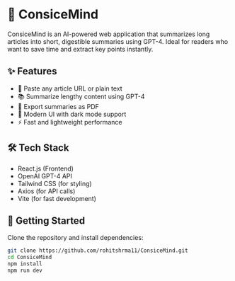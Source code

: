 # 🧠 ConsiceMind

ConsiceMind is an AI-powered web application that summarizes long articles into short, digestible summaries using GPT-4. Ideal for readers who want to save time and extract key points instantly.

## ✨ Features

- 🔗 Paste any article URL or plain text
- 📚 Summarize lengthy content using GPT-4
- 📄 Export summaries as PDF
- 🌙 Modern UI with dark mode support
- ⚡ Fast and lightweight performance

## 🛠 Tech Stack

- React.js (Frontend)
- OpenAI GPT-4 API
- Tailwind CSS (for styling)
- Axios (for API calls)
- Vite (for fast development)

## 🚀 Getting Started

Clone the repository and install dependencies:

```bash
git clone https://github.com/rohitshrma11/ConsiceMind.git
cd ConsiceMind
npm install
npm run dev
